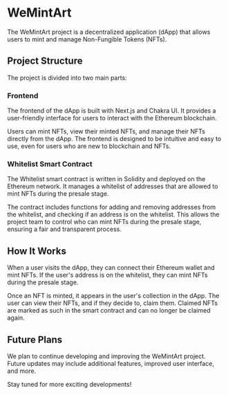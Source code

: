# WeMintArt

The WeMintArt project is a decentralized application (dApp) that allows users to mint and manage Non-Fungible Tokens (NFTs).

## Project Structure

The project is divided into two main parts:

### Frontend

The frontend of the dApp is built with Next.js and Chakra UI. It provides a user-friendly interface for users to interact with the Ethereum blockchain.

Users can mint NFTs, view their minted NFTs, and manage their NFTs directly from the dApp. The frontend is designed to be intuitive and easy to use, even for users who are new to blockchain and NFTs.

### Whitelist Smart Contract

The Whitelist smart contract is written in Solidity and deployed on the Ethereum network. It manages a whitelist of addresses that are allowed to mint NFTs during the presale stage.

The contract includes functions for adding and removing addresses from the whitelist, and checking if an address is on the whitelist. This allows the project team to control who can mint NFTs during the presale stage, ensuring a fair and transparent process.

## How It Works

When a user visits the dApp, they can connect their Ethereum wallet and mint NFTs. If the user's address is on the whitelist, they can mint NFTs during the presale stage.

Once an NFT is minted, it appears in the user's collection in the dApp. The user can view their NFTs, and if they decide to, claim them. Claimed NFTs are marked as such in the smart contract and can no longer be claimed again.

## Future Plans

We plan to continue developing and improving the WeMintArt project. Future updates may include additional features, improved user interface, and more.

Stay tuned for more exciting developments!

